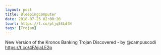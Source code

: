 ```yaml
---
layout: post
title: BleepingComputer
date: 2018-07-25 02:00:20
tourl: https://t.co/pljq5SLdfN
tags: [Trojan]
---
```

New Version of the Kronos Banking Trojan Discovered - by @campuscodi
https://t.co/4FAjiaLE2p